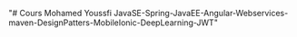 "# Cours Mohamed Youssfi JavaSE-Spring-JavaEE-Angular-Webservices-maven-DesignPatters-MobileIonic-DeepLearning-JWT" 
